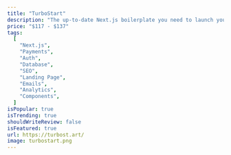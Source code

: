 ```yaml
---
title: "TurboStart"
description: "The up-to-date Next.js boilerplate you need to launch your next project. Get your ideas out of your head and into the world."
price: "$117 - $137"
tags:
  [
    "Next.js",
    "Payments",
    "Auth",
    "Database",
    "SEO",
    "Landing Page",
    "Emails",
    "Analytics",
    "Components",
  ]
isPopular: true
isTrending: true
shouldWriteReview: false
isFeatured: true
url: https://turbost.art/
image: turbostart.png
---
```


